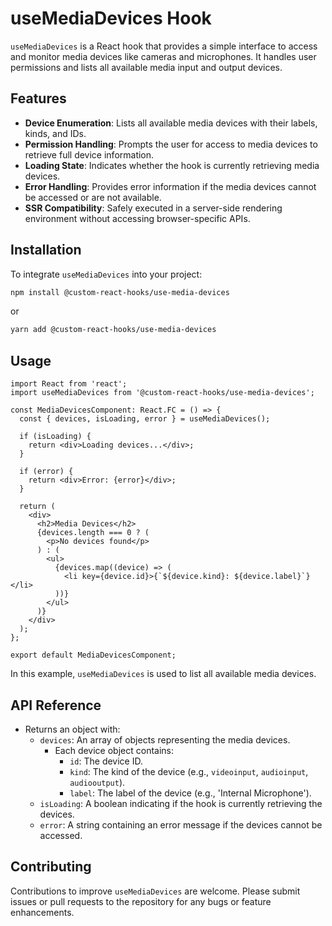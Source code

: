 # useMediaDevices Hook

`useMediaDevices` is a React hook that provides a simple interface to access and monitor media devices like cameras and microphones. It handles user permissions and lists all available media input and output devices.

## Features

- **Device Enumeration**: Lists all available media devices with their labels, kinds, and IDs.
- **Permission Handling**: Prompts the user for access to media devices to retrieve full device information.
- **Loading State**: Indicates whether the hook is currently retrieving media devices.
- **Error Handling**: Provides error information if the media devices cannot be accessed or are not available.
- **SSR Compatibility**: Safely executed in a server-side rendering environment without accessing browser-specific APIs.

## Installation

To integrate `useMediaDevices` into your project:

```bash
npm install @custom-react-hooks/use-media-devices
```

or

```bash
yarn add @custom-react-hooks/use-media-devices
```

## Usage

```tsx
import React from 'react';
import useMediaDevices from '@custom-react-hooks/use-media-devices';

const MediaDevicesComponent: React.FC = () => {
  const { devices, isLoading, error } = useMediaDevices();

  if (isLoading) {
    return <div>Loading devices...</div>;
  }

  if (error) {
    return <div>Error: {error}</div>;
  }

  return (
    <div>
      <h2>Media Devices</h2>
      {devices.length === 0 ? (
        <p>No devices found</p>
      ) : (
        <ul>
          {devices.map((device) => (
            <li key={device.id}>{`${device.kind}: ${device.label}`}</li>
          ))}
        </ul>
      )}
    </div>
  );
};

export default MediaDevicesComponent;

```

In this example, `useMediaDevices` is used to list all available media devices.

## API Reference

- Returns an object with:
  - `devices`: An array of objects representing the media devices.
    - Each device object contains:
      - `id`: The device ID.
      - `kind`: The kind of the device (e.g., `videoinput`, `audioinput`, `audiooutput`).
      - `label`: The label of the device (e.g., 'Internal Microphone').
  - `isLoading`: A boolean indicating if the hook is currently retrieving the devices.
  - `error`: A string containing an error message if the devices cannot be accessed.

## Contributing

Contributions to improve `useMediaDevices` are welcome. Please submit issues or pull requests to the repository for any bugs or feature enhancements.
